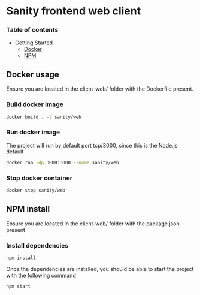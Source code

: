 # Sanity frontend web client


### Table of contents
- Getting Started
  - [Docker](#docker)
  - [NPM](#npm)

<a name="docker"></a>
## Docker usage 

Ensure you are located in the client-web/ folder with the Dockerfile present.

### Build docker image
```bash
docker build . -t sanity/web
```

### Run docker image
The project will run by default port tcp/3000, since this is the Node.js default
```bash
docker run -dp 3000:3000 --name sanity/web
```

### Stop docker container
```bash
docker stop sanity/web
```

<a name="npm"></a>
## NPM install 
Ensure you are located in the client-web/ folder with the package.json present

### Install dependencies
```
npm install
```
Once the dependencies are installed, you should be able to start the project with the following command
```
npm start
```
